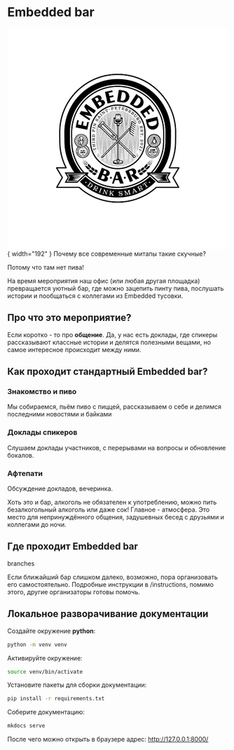 # Embedded bar
![Embedded bar logo](img/logo/Embedded%20bar%20black%20transparent.png){ width="192" }
Почему все современные митапы такие скучные?  
  
Потому что там нет пива!  
  
На время мероприятия наш офис (или любая другая площадка) превращается уютный бар, где можно зацепить пинту пива, послушать истории и пообщаться с коллегами из Embedded тусовки.
## Про что это мероприятие?

Если коротко - то про **общение**. Да, у нас есть доклады, где спикеры рассказывают классные истории и делятся полезными вещами, но самое интересное происходит между ними.  
## Как проходит стандартный Embedded bar?

### Знакомство и пиво

Мы собираемся, пьём пиво с пиццей, рассказываем о себе и делимся последними новостями и байками

### Доклады спикеров

Слушаем доклады участников, с перерывами на вопросы и обновление бокалов.

### Афтепати  

Обсуждение докладов, вечеринка.

Хоть это и бар, алкоголь не обязателен к употреблению, можно пить безалкогольный алкоголь или даже сок! Главное - атмосфера. Это место для непринуждённого общения, задушевных бесед с друзьями и коллегами до ночи.

## Где проходит Embedded bar

branches

Если ближайший бар слишком далеко, возможно, пора организовать его самостоятельно. Подробные инструкции в /instructions, помимо этого, другие организаторы готовы помочь.

## Локальное разворачивание документации

Создайте окружение **python**:

```bash
python -m venv venv
```

Активируйте окружение:

```bash
source venv/bin/activate
```

Установите пакеты для сборки документации:

```bash
pip install -r requirements.txt
```

Соберите документацию:

```bash
mkdocs serve
```

После чего можно открыть в браузере адрес: http://127.0.0.1:8000/
